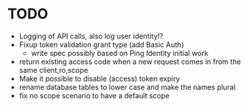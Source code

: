 # TODO

* Logging of API calls, also log user identity!?
* Fixup token validation grant type (add Basic Auth)
  * write spec possibly based on Ping Identity initial work
* return existing access code when a new request comes in from the same client,ro,scope
* Make it possible to disable (access) token expiry
* rename database tables to lower case and make the names plural
* fix no scope scenario to have a default scope
